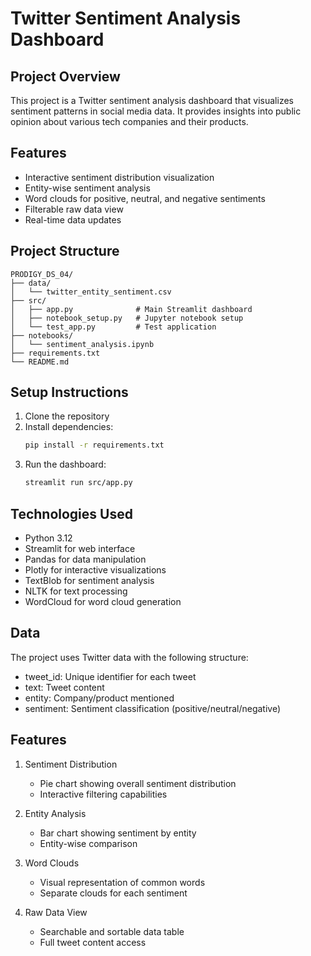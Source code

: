 # Twitter Sentiment Analysis Dashboard

## Project Overview
This project is a Twitter sentiment analysis dashboard that visualizes sentiment patterns in social media data. It provides insights into public opinion about various tech companies and their products.

## Features
- Interactive sentiment distribution visualization
- Entity-wise sentiment analysis
- Word clouds for positive, neutral, and negative sentiments
- Filterable raw data view
- Real-time data updates

## Project Structure
```
PRODIGY_DS_04/
├── data/
│   └── twitter_entity_sentiment.csv
├── src/
│   ├── app.py              # Main Streamlit dashboard
│   ├── notebook_setup.py   # Jupyter notebook setup
│   └── test_app.py         # Test application
├── notebooks/
│   └── sentiment_analysis.ipynb
├── requirements.txt
└── README.md
```

## Setup Instructions
1. Clone the repository
2. Install dependencies:
   ```bash
   pip install -r requirements.txt
   ```
3. Run the dashboard:
   ```bash
   streamlit run src/app.py
   ```

## Technologies Used
- Python 3.12
- Streamlit for web interface
- Pandas for data manipulation
- Plotly for interactive visualizations
- TextBlob for sentiment analysis
- NLTK for text processing
- WordCloud for word cloud generation

## Data
The project uses Twitter data with the following structure:
- tweet_id: Unique identifier for each tweet
- text: Tweet content
- entity: Company/product mentioned
- sentiment: Sentiment classification (positive/neutral/negative)

## Features
1. Sentiment Distribution
   - Pie chart showing overall sentiment distribution
   - Interactive filtering capabilities

2. Entity Analysis
   - Bar chart showing sentiment by entity
   - Entity-wise comparison

3. Word Clouds
   - Visual representation of common words
   - Separate clouds for each sentiment

4. Raw Data View
   - Searchable and sortable data table
   - Full tweet content access
